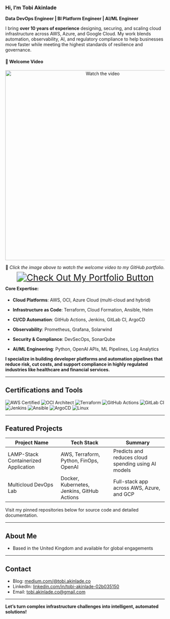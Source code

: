 ### Hi, I’m Tobi Akinlade

**Data DevOps Engineer | BI Platform Engineer | AI/ML Engineer**

I bring **over 10 years of experience** designing, securing, and scaling cloud infrastructure across AWS, Azure, and Google Cloud. My work blends automation, observability, AI, and regulatory compliance to help businesses move faster while meeting the highest standards of resilience and governance.

<p align="center">
 <h4>🎥 Welcome Video</h4>
</p>

<p align="center">
 <a href="https://youtu.be/MYuLMw1obAc" target="_blank">
 <img src="" alt="Watch the video" width="600">
 </a>
</p>

<p align="center">
 📌 <em>Click the image above to watch the welcome video to my GitHub portfolio.</em>
</p>

<p align="center">
 <a href="https://github.com/tobiakinlade?tab=repositories">
 <img src="https://img.shields.io/badge/Check%20Out%20My%20Portfolio-6f42c1?style=for-the-badge&logo=github&logoColor=white" alt="Check Out My Portfolio Button" style="transform: scale(2); transform-origin: center;">
 </a>
</p>

#### Core Expertise:
- **Cloud Platforms**: AWS, OCI, Azure Cloud (multi-cloud and hybrid)
- **Infrastructure as Code**: Terraform, Cloud Formation, Ansible, Helm
- **CI/CD Automation**: GitHub Actions, Jenkins, GitLab CI, ArgoCD
- **Observability**: Prometheus, Grafana, Solarwind
- **Security & Compliance**: DevSecOps, SonarQube


- **AI/ML Engineering**: Python, OpenAI APIs, ML Pipelines, Log Analytics

**I specialize in building developer platforms and automation pipelines that reduce risk, cut costs, and support compliance in highly regulated industries like healthcare and financial services.**

---

## Certifications and Tools

![AWS Certified](https://img.shields.io/badge/AWS-Certified-blue?logo=amazonaws)
![OCI Architect](https://img.shields.io/badge/Oracle%20Cloud-Infrastructure-F80000?logo=oracle)
![Terraform](https://img.shields.io/badge/IaC-Terraform-623CE4?logo=terraform)
![GitHub Actions](https://img.shields.io/badge/CI/CD-GitHub%20Actions-blue?logo=githubactions)
![GitLab CI](https://img.shields.io/badge/CI/CD-GitLab%20CI-FC6D26?logo=gitlab)
![Jenkins](https://img.shields.io/badge/CI/CD-Jenkins-D24939?logo=jenkins)
![Ansible](https://img.shields.io/badge/Automation-Ansible-red?logo=ansible)
![ArgoCD](https://img.shields.io/badge/GitOps-ArgoCD-orange?logo=argo)
![Linux](https://img.shields.io/badge/OS-Linux-black?logo=linux)

---

## Featured Projects

| Project Name | Tech Stack | Summary |
|--------------|------------|---------|
| LAMP-Stack Containerized Application | AWS, Terraform, Python, FinOps, OpenAI | Predicts and reduces cloud spending using AI models |
| Multicloud DevOps Lab | Docker, Kubernetes, Jenkins, GitHub Actions | Full-stack app across AWS, Azure, and GCP |

Visit my pinned repositories below for source code and detailed documentation.

---

## About Me

- Based in the United Kingdom and available for global engagements


---

## Contact

- Blog: [medium.com/@tobi.akinlade.co](https://medium.com/@tobi.akinlade.co)
- LinkedIn: [linkedin.com/in/tobi-akinlade-02b035150](https://www.linkedin.com/in/tobi-akinlade-02b035150/)
- Email: tobi.akinlade.co@gmail.com

---

**Let’s turn complex infrastructure challenges into intelligent, automated solutions!**
